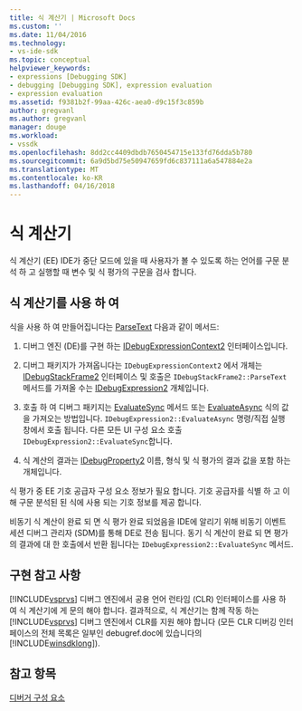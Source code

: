 ```yaml
---
title: 식 계산기 | Microsoft Docs
ms.custom: ''
ms.date: 11/04/2016
ms.technology:
- vs-ide-sdk
ms.topic: conceptual
helpviewer_keywords:
- expressions [Debugging SDK]
- debugging [Debugging SDK], expression evaluation
- expression evaluation
ms.assetid: f9381b2f-99aa-426c-aea0-d9c15f3c859b
author: gregvanl
ms.author: gregvanl
manager: douge
ms.workload:
- vssdk
ms.openlocfilehash: 8dd2cc4409dbdb7650454715e133fd76dda5b780
ms.sourcegitcommit: 6a9d5bd75e50947659fd6c837111a6a547884e2a
ms.translationtype: MT
ms.contentlocale: ko-KR
ms.lasthandoff: 04/16/2018
---
```

# <a name="expression-evaluator"></a>식 계산기
식 계산기 (EE) IDE가 중단 모드에 있을 때 사용자가 볼 수 있도록 하는 언어를 구문 분석 하 고 실행할 때 변수 및 식 평가의 구문을 검사 합니다.  
  
## <a name="using-expression-evaluators"></a>식 계산기를 사용 하 여  
 식을 사용 하 여 만들어집니다는 [ParseText](../../extensibility/debugger/reference/idebugexpressioncontext2-parsetext.md) 다음과 같이 메서드:  
  
1.  디버그 엔진 (DE)를 구현 하는 [IDebugExpressionContext2](../../extensibility/debugger/reference/idebugexpressioncontext2.md) 인터페이스입니다.  
  
2.  디버그 패키지가 가져옵니다는 `IDebugExpressionContext2` 에서 개체는 [IDebugStackFrame2](../../extensibility/debugger/reference/idebugstackframe2.md) 인터페이스 및 호출은 `IDebugStackFrame2::ParseText` 메서드를 가져올 수는 [IDebugExpression2](../../extensibility/debugger/reference/idebugexpression2.md) 개체입니다.  
  
3.  호출 하 여 디버그 패키지는 [EvaluateSync](../../extensibility/debugger/reference/idebugexpression2-evaluatesync.md) 메서드 또는 [EvaluateAsync](../../extensibility/debugger/reference/idebugexpression2-evaluateasync.md) 식의 값을 가져오는 방법입니다. `IDebugExpression2::EvaluateAsync` 명령/직접 실행 창에서 호출 됩니다. 다른 모든 UI 구성 요소 호출 `IDebugExpression2::EvaluateSync`합니다.  
  
4.  식 계산의 결과는 [IDebugProperty2](../../extensibility/debugger/reference/idebugproperty2.md) 이름, 형식 및 식 평가의 결과 값을 포함 하는 개체입니다.  
  
 식 평가 중 EE 기호 공급자 구성 요소 정보가 필요 합니다. 기호 공급자를 식별 하 고 이해 구문 분석된 된 식에 사용 되는 기호 정보를 제공 합니다.  
  
 비동기 식 계산이 완료 되 면 식 평가 완료 되었음을 IDE에 알리기 위해 비동기 이벤트 세션 디버그 관리자 (SDM)를 통해 DE로 전송 됩니다. 동기 식 계산이 완료 되 면 평가의 결과에 대 한 호출에서 반환 됩니다는 `IDebugExpression2::EvaluateSync` 메서드.  
  
## <a name="implementation-notes"></a>구현 참고 사항  
 [!INCLUDE[vsprvs](../../code-quality/includes/vsprvs_md.md)] 디버그 엔진에서 공용 언어 런타임 (CLR) 인터페이스를 사용 하 여 식 계산기에 게 문의 해야 합니다. 결과적으로, 식 계산기는 함께 작동 하는 [!INCLUDE[vsprvs](../../code-quality/includes/vsprvs_md.md)] 디버그 엔진에서 CLR를 지원 해야 합니다 (모든 CLR 디버깅 인터페이스의 전체 목록은 일부인 debugref.doc에 있습니다의 [!INCLUDE[winsdklong](../../deployment/includes/winsdklong_md.md)]).  
  
## <a name="see-also"></a>참고 항목  
 [디버거 구성 요소](../../extensibility/debugger/debugger-components.md)